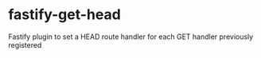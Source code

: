 # fastify-get-head
Fastify plugin to set a HEAD route handler for each GET handler previously registered
